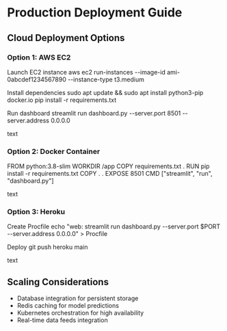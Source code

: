 # Production Deployment Guide

## Cloud Deployment Options

### Option 1: AWS EC2
Launch EC2 instance
aws ec2 run-instances --image-id ami-0abcdef1234567890 --instance-type t3.medium

Install dependencies
sudo apt update && sudo apt install python3-pip docker.io
pip install -r requirements.txt

Run dashboard
streamlit run dashboard.py --server.port 8501 --server.address 0.0.0.0

text

### Option 2: Docker Container
FROM python:3.8-slim
WORKDIR /app
COPY requirements.txt .
RUN pip install -r requirements.txt
COPY . .
EXPOSE 8501
CMD ["streamlit", "run", "dashboard.py"]

text

### Option 3: Heroku
Create Procfile
echo "web: streamlit run dashboard.py --server.port $PORT --server.address 0.0.0.0" > Procfile

Deploy
git push heroku main

text

## Scaling Considerations
- Database integration for persistent storage
- Redis caching for model predictions  
- Kubernetes orchestration for high availability
- Real-time data feeds integration